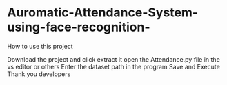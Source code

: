 # Auromatic-Attendance-System-using-face-recognition-


How to use this project

Download the project and  click extract it
open the Attendance.py file in the vs editor or others
Enter the dataset path in the program
Save and Execute 
Thank you developers
